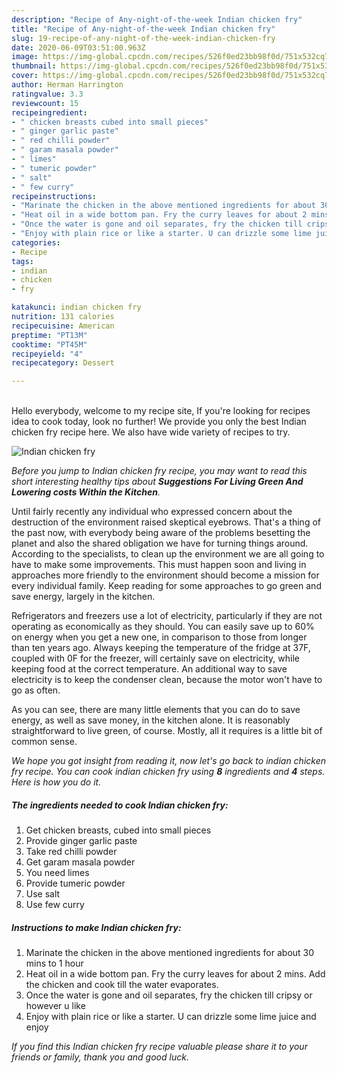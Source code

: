 ```yaml
---
description: "Recipe of Any-night-of-the-week Indian chicken fry"
title: "Recipe of Any-night-of-the-week Indian chicken fry"
slug: 19-recipe-of-any-night-of-the-week-indian-chicken-fry
date: 2020-06-09T03:51:00.963Z
image: https://img-global.cpcdn.com/recipes/526f0ed23bb98f0d/751x532cq70/indian-chicken-fry-recipe-main-photo.jpg
thumbnail: https://img-global.cpcdn.com/recipes/526f0ed23bb98f0d/751x532cq70/indian-chicken-fry-recipe-main-photo.jpg
cover: https://img-global.cpcdn.com/recipes/526f0ed23bb98f0d/751x532cq70/indian-chicken-fry-recipe-main-photo.jpg
author: Herman Harrington
ratingvalue: 3.3
reviewcount: 15
recipeingredient:
- " chicken breasts cubed into small pieces"
- " ginger garlic paste"
- " red chilli powder"
- " garam masala powder"
- " limes"
- " tumeric powder"
- " salt"
- " few curry"
recipeinstructions:
- "Marinate the chicken in the above mentioned ingredients for about 30 mins to 1 hour"
- "Heat oil in a wide bottom pan. Fry the curry leaves for about 2 mins. Add the chicken and cook till the water evaporates."
- "Once the water is gone and oil separates, fry the chicken till cripsy or however u like"
- "Enjoy with plain rice or like a starter. U can drizzle some lime juice and enjoy"
categories:
- Recipe
tags:
- indian
- chicken
- fry

katakunci: indian chicken fry 
nutrition: 131 calories
recipecuisine: American
preptime: "PT13M"
cooktime: "PT45M"
recipeyield: "4"
recipecategory: Dessert

---
```

<br>
Hello everybody, welcome to my recipe site, If you're looking for recipes idea to cook today, look no further! We provide you only the best Indian chicken fry recipe here. We also have wide variety of recipes to try.
<br>


![Indian chicken fry](https://img-global.cpcdn.com/recipes/526f0ed23bb98f0d/751x532cq70/indian-chicken-fry-recipe-main-photo.jpg)

<i>Before you jump to Indian chicken fry recipe, you may want to read this short interesting healthy tips about 
<strong>Suggestions For Living Green And Lowering costs Within the Kitchen</strong>.</i>
</br>

Until fairly recently any individual who expressed concern about the destruction of the environment raised skeptical eyebrows. That's a thing of the past now, with everybody being aware of the problems besetting the planet and also the shared obligation we have for turning things around. According to the specialists, to clean up the environment we are all going to have to make some improvements. This must happen soon and living in approaches more friendly to the environment should become a mission for every individual family. Keep reading for some approaches to go green and save energy, largely in the kitchen.

Refrigerators and freezers use a lot of electricity, particularly if they are not operating as economically as they should. You can easily save up to 60% on energy when you get a new one, in comparison to those from longer than ten years ago. Always keeping the temperature of the fridge at 37F, coupled with 0F for the freezer, will certainly save on electricity, while keeping food at the correct temperature. An additional way to save electricity is to keep the condenser clean, because the motor won't have to go as often.

As you can see, there are many little elements that you can do to save energy, as well as save money, in the kitchen alone. It is reasonably straightforward to live green, of course. Mostly, all it requires is a little bit of common sense.


<i>We hope you got insight from reading it, now let's go back to indian chicken fry recipe. You can cook indian chicken fry using <strong>8</strong> ingredients and <strong>4</strong> steps. Here is how you do it.
</i>

##### The ingredients needed to cook Indian chicken fry:

1. Get  chicken breasts, cubed into small pieces
1. Provide  ginger garlic paste
1. Take  red chilli powder
1. Get  garam masala powder
1. You need  limes
1. Provide  tumeric powder
1. Use  salt
1. Use  few curry


##### Instructions to make Indian chicken fry:

1. Marinate the chicken in the above mentioned ingredients for about 30 mins to 1 hour
1. Heat oil in a wide bottom pan. Fry the curry leaves for about 2 mins. Add the chicken and cook till the water evaporates.
1. Once the water is gone and oil separates, fry the chicken till cripsy or however u like
1. Enjoy with plain rice or like a starter. U can drizzle some lime juice and enjoy


<i>If you find this Indian chicken fry recipe valuable please share it to your friends or family, thank you and good luck.</i>
